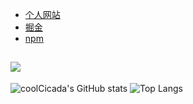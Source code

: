 - [个人网站](http://www.lssl.work)
- [掘金](https://juejin.cn/user/835284566556014)
- [npm](https://www.npmjs.com/~coolcicada)

[![](https://stats.justsong.cn/api/leetcode?username=lcls&cn=true&theme=dark)](https://leetcode.cn/u/lcls/)
-
![coolCicada's GitHub stats](https://github-readme-stats.vercel.app/api?username=coolCicada&show_icons=true&theme=radical)
![Top Langs](https://github-readme-stats.vercel.app/api/top-langs/?username=coolCicada&layout=compact)



